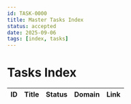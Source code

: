 ```yaml
---
id: TASK-0000
title: Master Tasks Index
status: accepted
date: 2025-09-06
tags: [index, tasks]
---
```


# Tasks Index

| ID | Title | Status | Domain | Link |
|---|---|---|---|---|
